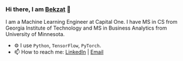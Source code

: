 ### Hi there, I am [Bekzat](https://bekzatalish.com/) 👋

I am a Machine Learning Engineer at Capital One. I have MS in CS from Georgia Institute of Technology and MS in Business Analytics from University of Minnesota.

- ⚙️ I use `Python`, `TensorFlow`, `PyTorch`.
- 📫 How to reach me: [LinkedIn](https://www.linkedin.com/in/bekzatalish/) | [Email](mailto:bekzatalish@gmail.com)

<!--
**bekzatalish/bekzatalish** is a ✨ _special_ ✨ repository because its `README.md` (this file) appears on your GitHub profile.

Here are some ideas to get you started:

- 🔭 I’m currently working on ...
- 🌱 I’m currently learning ...
- 👯 I’m looking to collaborate on ...
- 🤔 I’m looking for help with ...
- 💬 Ask me about ...
- 📫 How to reach me: ...
- 😄 Pronouns: ...
- ⚡ Fun fact: ...
-->
